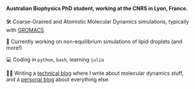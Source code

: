 #### Australian Biophysics PhD student, working at the CNRS in Lyon, France.

🛠️ Coarse-Grained and Atomistic Molecular Dynamics simulations, typically with [GROMACS](https://www.gromacs.org/)

🌱 Currently working on non-equilibrium simulations of lipid droplets (and more!)

💻 Coding in `python`, `bash`, learning `julia`

✍🏻 Writing a [technical blog](https://bearblog.dev/crowley/dashboard/posts/) where I write about molecular dynamics stuff, and a [personal blog](https://invisiblewalls.substack.com/) about everything else.
